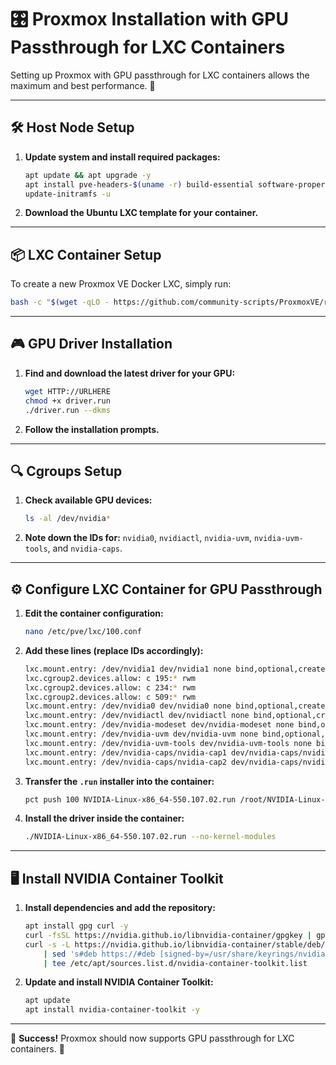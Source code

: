 # 🎛️ Proxmox Installation with GPU Passthrough for LXC Containers

Setting up Proxmox with GPU passthrough for LXC containers allows the maximum and best performance. 🚀

---

## 🛠️ Host Node Setup

1. **Update system and install required packages:**
    ```bash
    apt update && apt upgrade -y
    apt install pve-headers-$(uname -r) build-essential software-properties-common make nvtop htop -y
    update-initramfs -u
    ```
2. **Download the Ubuntu LXC template for your container.**

---

## 📦 LXC Container Setup

To create a new Proxmox VE Docker LXC, simply run:
```bash
bash -c "$(wget -qLO - https://github.com/community-scripts/ProxmoxVE/raw/main/ct/docker.sh)"
```

---

## 🎮 GPU Driver Installation

1. **Find and download the latest driver for your GPU:**
    ```bash
    wget HTTP://URLHERE
    chmod +x driver.run
    ./driver.run --dkms
    ```
2. **Follow the installation prompts.**

---

## 🔍 Cgroups Setup

1. **Check available GPU devices:**
    ```bash
    ls -al /dev/nvidia*
    ```
2. **Note down the IDs for:** `nvidia0`, `nvidiactl`, `nvidia-uvm`, `nvidia-uvm-tools`, and `nvidia-caps`.

---

## ⚙️ Configure LXC Container for GPU Passthrough

1. **Edit the container configuration:**
    ```bash
    nano /etc/pve/lxc/100.conf
    ```
2. **Add these lines (replace IDs accordingly):**
    ```bash
    lxc.mount.entry: /dev/nvidia1 dev/nvidia1 none bind,optional,create=file
    lxc.cgroup2.devices.allow: c 195:* rwm
    lxc.cgroup2.devices.allow: c 234:* rwm
    lxc.cgroup2.devices.allow: c 509:* rwm
    lxc.mount.entry: /dev/nvidia0 dev/nvidia0 none bind,optional,create=file
    lxc.mount.entry: /dev/nvidiactl dev/nvidiactl none bind,optional,create=file
    lxc.mount.entry: /dev/nvidia-modeset dev/nvidia-modeset none bind,optional,create=file
    lxc.mount.entry: /dev/nvidia-uvm dev/nvidia-uvm none bind,optional,create=file
    lxc.mount.entry: /dev/nvidia-uvm-tools dev/nvidia-uvm-tools none bind,optional,create=file
    lxc.mount.entry: /dev/nvidia-caps/nvidia-cap1 dev/nvidia-caps/nvidia-cap1 none bind,optional,create=file
    lxc.mount.entry: /dev/nvidia-caps/nvidia-cap2 dev/nvidia-caps/nvidia-cap2 none bind,optional,create=file
    ```
3. **Transfer the `.run` installer into the container:**
    ```bash
    pct push 100 NVIDIA-Linux-x86_64-550.107.02.run /root/NVIDIA-Linux-x86_64-550.107.02.run
    ```
4. **Install the driver inside the container:**
    ```bash
    ./NVIDIA-Linux-x86_64-550.107.02.run --no-kernel-modules
    ```

---

## 🖥️ Install NVIDIA Container Toolkit

1. **Install dependencies and add the repository:**
    ```bash
    apt install gpg curl -y
    curl -fsSL https://nvidia.github.io/libnvidia-container/gpgkey | gpg --dearmor -o /usr/share/keyrings/nvidia-container-toolkit-keyring.gpg
    curl -s -L https://nvidia.github.io/libnvidia-container/stable/deb/nvidia-container-toolkit.list \
        | sed 's#deb https://#deb [signed-by=/usr/share/keyrings/nvidia-container-toolkit-keyring.gpg] https://#g' \
        | tee /etc/apt/sources.list.d/nvidia-container-toolkit.list
    ```
2. **Update and install NVIDIA Container Toolkit:**
    ```bash
    apt update
    apt install nvidia-container-toolkit -y
    ```

---

🎉 **Success!** Proxmox should now supports GPU passthrough for LXC containers. 🚀
